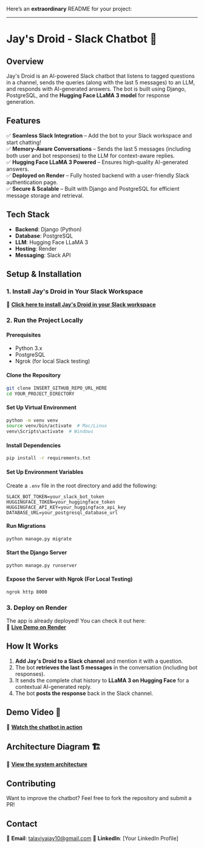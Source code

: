 Here’s an **extraordinary** README for your project:

---

# **Jay's Droid - Slack Chatbot** 🤖  

## **Overview**  
Jay's Droid is an AI-powered Slack chatbot that listens to tagged questions in a channel, sends the queries (along with the last 5 messages) to an LLM, and responds with AI-generated answers. The bot is built using Django, PostgreSQL, and the **Hugging Face LLaMA 3 model** for response generation.

## **Features**  
✅ **Seamless Slack Integration** – Add the bot to your Slack workspace and start chatting!  
✅ **Memory-Aware Conversations** – Sends the last 5 messages (including both user and bot responses) to the LLM for context-aware replies.  
✅ **Hugging Face LLaMA 3 Powered** – Ensures high-quality AI-generated answers.  
✅ **Deployed on Render** – Fully hosted backend with a user-friendly Slack authentication page.  
✅ **Secure & Scalable** – Built with Django and PostgreSQL for efficient message storage and retrieval.  

## **Tech Stack**  
- **Backend**: Django (Python)  
- **Database**: PostgreSQL  
- **LLM**: Hugging Face LLaMA 3  
- **Hosting**: Render  
- **Messaging**: Slack API  

## **Setup & Installation**  

### **1. Install Jay's Droid in Your Slack Workspace**  
📌 **[Click here to install Jay's Droid in your Slack workspace](INSERT_SLACK_APP_INSTALLATION_LINK_HERE)**  

### **2. Run the Project Locally**  
#### **Prerequisites**  
- Python 3.x  
- PostgreSQL  
- Ngrok (for local Slack testing)  

#### **Clone the Repository**  
```sh
git clone INSERT_GITHUB_REPO_URL_HERE
cd YOUR_PROJECT_DIRECTORY
```

#### **Set Up Virtual Environment**  
```sh
python -m venv venv
source venv/bin/activate  # Mac/Linux
venv\Scripts\activate  # Windows
```

#### **Install Dependencies**  
```sh
pip install -r requirements.txt
```

#### **Set Up Environment Variables**  
Create a `.env` file in the root directory and add the following:  
```env
SLACK_BOT_TOKEN=your_slack_bot_token
HUGGINGFACE_TOKEN=your_huggingface_token
HUGGINGFACE_API_KEY=your_huggingface_api_key
DATABASE_URL=your_postgresql_database_url
```

#### **Run Migrations**  
```sh
python manage.py migrate
```

#### **Start the Django Server**  
```sh
python manage.py runserver
```

#### **Expose the Server with Ngrok (For Local Testing)**  
```sh
ngrok http 8000
```

### **3. Deploy on Render**  
The app is already deployed! You can check it out here:  
📌 **[Live Demo on Render](INSERT_RENDER_APP_LINK_HERE)**  

## **How It Works**  
1. **Add Jay's Droid to a Slack channel** and mention it with a question.  
2. The bot **retrieves the last 5 messages** in the conversation (including bot responses).  
3. It sends the complete chat history to **LLaMA 3 on Hugging Face** for a contextual AI-generated reply.  
4. The bot **posts the response** back in the Slack channel.  

## **Demo Video 🎥**  
📌 **[Watch the chatbot in action](INSERT_VIDEO_DEMO_LINK_HERE)**  

## **Architecture Diagram 🏗️**  
📌 **[View the system architecture](INSERT_ARCHITECTURE_DIAGRAM_LINK_HERE)**  

## **Contributing**  
Want to improve the chatbot? Feel free to fork the repository and submit a PR!  

## **Contact**  
📧 **Email**: talaviyajay10@gmail.com 
🔗 **LinkedIn**: [Your LinkedIn Profile]  



